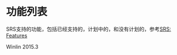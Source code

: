 # 功能列表

SRS支持的功能，包括已经支持的，计划中的，和没有计划的，参考[SRS: Features](https://github.com/simple-rtmp-server/srs/tree/2.0release#features)

Winlin 2015.3
